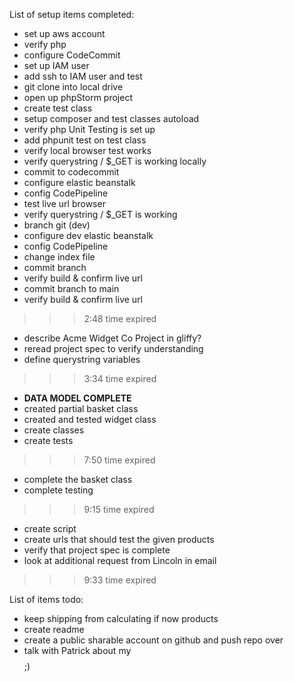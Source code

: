 List of setup items completed:
* set up aws account
* verify php
* configure CodeCommit
* set up IAM user
* add ssh to IAM user and test
* git clone into local drive
* open up phpStorm project
* create test class
* setup composer and test classes autoload
* verify php Unit Testing is set up
* add phpunit test on test class
* verify local browser test works
* verify querystring / $_GET is working locally
* commit to codecommit
* configure elastic beanstalk
* config CodePipeline
* test live url browser
* verify querystring / $_GET is working
* branch git (dev)
* configure dev elastic beanstalk
* config CodePipeline
* change index file
* commit branch
* verify build & confirm live url
* commit branch to main
* verify build & confirm live url
>>>2:48 time expired
* describe Acme Widget Co Project in gliffy?
* reread project spec to verify understanding
* define querystring variables
>>>3:34 time expired
* **DATA MODEL COMPLETE**
* created partial basket class
* created and tested widget class
* create classes
* create tests
>>>7:50 time expired
* complete the basket class
* complete testing
>>>9:15 time expired
* create script
* create urls that should test the given products
* verify that project spec is complete
* look at additional request from Lincoln in email
>>>9:33 time expired

List of items todo:
* keep shipping from calculating if now products
* create readme 
* create a public sharable account on github and push repo over
* talk with Patrick about my $$$$ ;)
